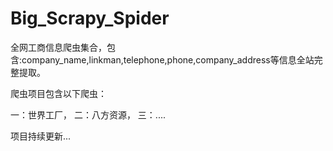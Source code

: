 # Big_Scrapy_Spider
全网工商信息爬虫集合，包含:company_name,linkman,telephone,phone,company_address等信息全站完整提取。

爬虫项目包含以下爬虫：

一：世界工厂，
二：八方资源，
三：....

项目持续更新...
